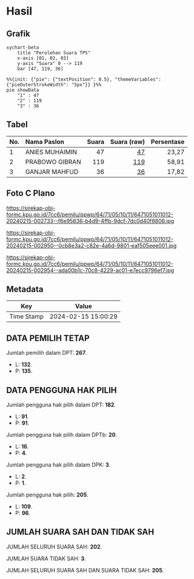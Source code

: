 # Hasil

## Grafik

```mermaid
xychart-beta
    title "Perolehan Suara TPS"
    x-axis [01, 02, 03]
    y-axis "Suara" 0 --> 119
    bar [47, 119, 36]
```

```mermaid
%%{init: {"pie": {"textPosition": 0.5}, "themeVariables": {"pieOuterStrokeWidth": "5px"}} }%%
pie showData
    "1" : 47
    "2" : 119
    "3" : 36
```

## Tabel

| No. | Nama Paslon    | Suara | Suara (raw) | Persentase |
|:--- |:-------------- | -----:| -----------:| ----------:|
| 1   | ANIES MUHAIMIN | 47    | [47][p-1]   | 23,27      |
| 2   | PRABOWO GIBRAN | 119   | [119][p-2]  | 58,91      |
| 3   | GANJAR MAHFUD  | 36    | [36][p-3]   | 17,82      |


[p-1]: https://github.com/gigit-pemilu/pemilu-2024-64-kalimantan-timur/blob/main/pilpres/hitung-suara/sub/64-kalimantan-timur/sub/71-kota-balikpapan/sub/05-balikpapan-selatan/sub/1011-damai-baru/sub/012-tps/sub/paslon-1.txt
[p-2]: https://github.com/gigit-pemilu/pemilu-2024-64-kalimantan-timur/blob/main/pilpres/hitung-suara/sub/64-kalimantan-timur/sub/71-kota-balikpapan/sub/05-balikpapan-selatan/sub/1011-damai-baru/sub/012-tps/sub/paslon-2.txt
[p-3]: https://github.com/gigit-pemilu/pemilu-2024-64-kalimantan-timur/blob/main/pilpres/hitung-suara/sub/64-kalimantan-timur/sub/71-kota-balikpapan/sub/05-balikpapan-selatan/sub/1011-damai-baru/sub/012-tps/sub/paslon-3.txt

## Foto C Plano

https://sirekap-obj-formc.kpu.go.id/7cc6/pemilu/ppwp/64/71/05/10/11/6471051011012-20240215-002733--f6e95836-b4d9-4ffb-9dcf-7dc0d40f8806.jpg

https://sirekap-obj-formc.kpu.go.id/7cc6/pemilu/ppwp/64/71/05/10/11/6471051011012-20240215-002950--0cb8e3a2-c82e-4a6d-9801-eaf505eee001.jpg

https://sirekap-obj-formc.kpu.go.id/7cc6/pemilu/ppwp/64/71/05/10/11/6471051011012-20240215-002954--ada00b1c-70c8-4229-ac01-e7ecc9796ef7.jpg


## Metadata

| Key        | Value               |
| ---------- | ------------------- |
| Time Stamp | 2024-02-15 15:00:29 |


## DATA PEMILIH TETAP

Jumlah pemilih dalam DPT: **267**.
 * L: **132**.
 * P: **135**.

## DATA PENGGUNA HAK PILIH

Jumlah pengguna hak pilih dalam DPT: **182**.
 * L: **91**.
 * P: **91**.

Jumlah pengguna hak pilih dalam DPTb: **20**.
 * L: **16**.
 * P: **4**.

Jumlah pengguna hak pilih dalam DPK: **3**.
 * L: **2**.
 * P: **1**.

Jumlah pengguna hak pilih: **205**.
 * L: **109**.
 * P: **96**.

## JUMLAH SUARA SAH DAN TIDAK SAH

JUMLAH SELURUH SUARA SAH: **202**.

JUMLAH SUARA TIDAK SAH: **3**.

JUMLAH SELURUH SUARA SAH DAN SUARA TIDAK SAH: **205**.


